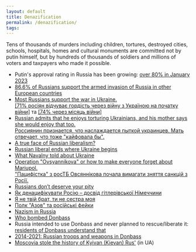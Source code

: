 ```yaml
---
layout: default
title: Denazification
permalink: /denazification/
tags: 
---
```


Tens of thousands of murders including children, tortures, destroyed cities, schools, hospitals, homes and cultural monuments are committed not by putin himself, but by hundreds of thousands of soldiers and millions of voters and taxpayers who made it possible.

- Putin's approval rating in Russia has been growing: [over 80% in January 2023](https://www.statista.com/statistics/896181/putin-approval-rating-russia/)
- [86.6% of Russians support the armed invasion of Russia in other European countries](https://activegroup.com.ua/2022/03/16/survey-says-86-6-of-russians-support-the-armed-invasion-of-russia-in-other-european-countries/)
- [Most Russians support the war in Ukraine.](https://www.atlanticcouncil.org/blogs/ukrainealert/not-just-putin-most-russians-support-the-war-in-ukraine/) <br>
  [[71% росіян відчуває гордість через війну з Україною на початку війни]](https://www.radiosvoboda.org/a/news-sotsiology-rosiyany-viyna-gordist/31757775.html) тa [[74% через місяць війни]](https://wciom.ru/analytical-reviews/analiticheskii-obzor/specialnaja-voennaja-operacija-monitoring)
- [Russian admits that he enjoys torturing Ukrainians, and his mother says she would enjoy that too.](https://www.pravda.com.ua/eng/news/2022/05/3/7343820/) <br>
  [Россиянин признается, что наслаждается пыткой украинцев. Мать отвечает, что тоже "кайфовала бы".](https://www.pravda.com.ua/rus/news/2022/05/3/7343820/)
- [A true face of Russian liberalism?](https://www.youtube.com/watch?v=MszW3b245y4)
- [Russian liberal ends where Ukraine begins](https://www.youtube.com/watch?v=zcrktBCPSYY)
- [What Navalny told about Ukraine](https://www.atlanticcouncil.org/blogs/ukrainealert/russias-navalny-protests-provoke-mixed-emotions-in-ukraine/)
- [Operation "Ovsyannikova" or how to make everyone forget about Mariupol.](https://www.pravda.com.ua/eng/columns/2022/03/15/7331479/) <br>
  ["Пацифістка" з росТБ Овсяннікова почала вимагати зняття санкцій з Росії.](https://www.unian.ua/russianworld/pacifistka-z-rostb-ovsyannikova-pochala-vimagati-znyattya-sankciy-z-rosiji-novini-rosiji-11764987.html)
- [Russians don’t deserve your pity](https://www.pravda.com.ua/eng/columns/2022/03/28/7335210/)
- [Як денацифікувати Росію – досвід гітлерівської Німеччини](https://www.pravda.com.ua/articles/2022/03/26/7334583/)
- [Я не твій брат, ти не сестра моя](https://www.instagram.com/p/CapuezBNBCW/)
- [Полк "Азов" та російські фейки](https://www.pravda.com.ua/columns/2022/05/7/7344690/)
- [Nazism in Russia](https://www.youtube.com/watch?v=42qb42EUGz8)
- [Who bombed Donbass](https://www.youtube.com/watch?v=EXdK6Bz7aYw&list=WL&index=3)
- Russia intended to use Donbass and never planned to rescue/liberate it: [residents of Donbass understand that](https://www.youtube.com/watch?v=uPgjcReKfLw) 
- [2014-2021: Russian troops and weapons in Donbass](https://www.youtube.com/watch?v=lAIja2wWbrE)
- [Moscovia stole the history of Kyivan (Kievan) Rus'](https://universum.lviv.ua/journal/2011/6/dashk.htm) (in UA)

